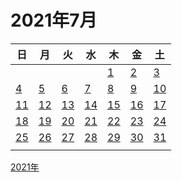 # 2021年7月

|日|月|火|水|木|金|土|
|--|--|--|--|--|--|--|
|||||[1](./01.md)|[2](./02.md)|[3](./03.md)|
|[4](./04.md)|[5](./05.md)|[6](./06.md)|[7](./07.md)|[8](./08.md)|[9](./09.md)|[10](./10.md)|
|[11](./11.md)|[12](./12.md)|[13](./13.md)|[14](./14.md)|[15](./15.md)|[16](./16.md)|[17](./17.md)|
|[18](./18.md)|[19](./19.md)|[20](./20.md)|[21](./21.md)|[22](./22.md)|[23](./23.md)|[24](./24.md)|
|[25](./25.md)|[26](./26.md)|[27](./27.md)|[28](./28.md)|[29](./29.md)|[30](./30.md)|[31](./31.md)|
|||||||||

[2021年](../README.md)
